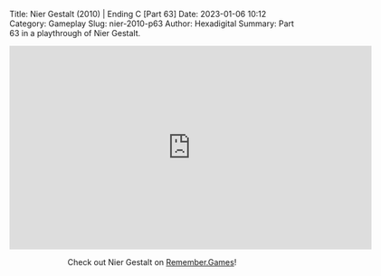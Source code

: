 Title: Nier Gestalt (2010) | Ending C [Part 63]
Date: 2023-01-06 10:12
Category: Gameplay
Slug: nier-2010-p63
Author: Hexadigital
Summary: Part 63 in a playthrough of Nier Gestalt.

<center><iframe src="https://www.youtube.com/embed/HPkzbTEmomA?feature=oembed" allow="accelerometer; autoplay; encrypted-media; gyroscope; picture-in-picture" width="640" height="360" frameborder="0"></iframe>

Check out Nier Gestalt on [Remember.Games](https://remember.games/game/2307/nier/)!</center>

